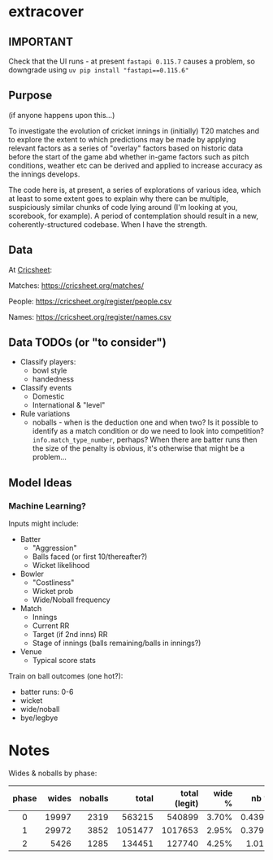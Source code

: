 # extracover

## IMPORTANT

Check that the UI runs - at present `fastapi 0.115.7` causes a problem, so downgrade using `uv pip install "fastapi==0.115.6"`

## Purpose

(if anyone happens upon this...)

To investigate the evolution of cricket innings in (initially) T20 matches and to explore the extent to which predictions may be made by applying relevant factors as a series of "overlay" factors based on historic data before the start of the game abd whether in-game factors such as pitch conditions, weather etc can be derived and applied to increase accuracy as the innings develops.

The code here is, at present, a series of explorations of various idea, which at least to some extent goes to explain why there can be multiple, suspiciously similar chunks of code lying around (I'm looking at you, scorebook, for example). A period of contemplation should result in a new, coherently-structured codebase. When I have the strength.

## Data

At [Cricsheet](https://cricsheet.org/):

Matches: https://cricsheet.org/matches/

People: https://cricsheet.org/register/people.csv

Names: https://cricsheet.org/register/names.csv


## Data TODOs (or "to consider")

* Classify players:
  * bowl style
  * handedness
* Classify events
  * Domestic
  * International & "level"
* Rule variations
  * noballs - when is the deduction one and when two? Is it possible to identify as a match condition or do we need to look into competition? `info.match_type_number`, perhaps? When there are batter runs then the size of the penalty is obvious, it's otherwise that might be a problem...

## Model Ideas

### Machine Learning?

Inputs might include:

* Batter
  * "Aggression"
  * Balls faced (or first 10/thereafter?)
  * Wicket likelihood
* Bowler
  * "Costliness"
  * Wicket prob
  * Wide/Noball frequency
* Match
  * Innings
  * Current RR
  * Target (if 2nd inns) RR
  * Stage of innings (balls remaining/balls in innings?)
* Venue
  * Typical score stats

Train on ball outcomes (one hot?):

* batter runs: 0-6
* wicket
* wide/noball
* bye/legbye

# Notes

Wides & noballs by phase:

| phase | wides | noballs |   total | total (legit) | wide % |   nb % |
| :---: | ----: | ------: | ------: | ------------: | -----: | -----: |
|   0   | 19997 |    2319 |  563215 |        540899 |  3.70% | 0.439% |
|   1   | 29972 |    3852 | 1051477 |       1017653 |  2.95% | 0.379% |
|   2   |  5426 |    1285 |  134451 |        127740 |  4.25% |  1.01% |